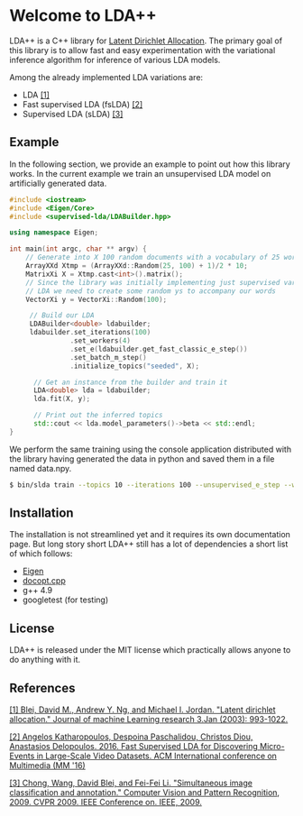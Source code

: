 # Welcome to LDA++

LDA++ is a C++ library for [Latent Dirichlet
Allocation](http://www.jmlr.org/papers/volume3/blei03a/blei03a.pdf). The
primary goal of this library is to allow fast and easy experimentation with the
variational inference algorithm for inference of various LDA models.

Among the already implemented LDA variations are:

* LDA [[1]](#lda)
* Fast supervised LDA (fsLDA) [[2]](#fslda)
* Supervised LDA (sLDA) [[3]](#slda)

## Example

In the following section, we provide an example to point out how this library
works. In the current example we train an unsupervised LDA model on
artificially generated data.

``` cpp
#include <iostream>
#include <Eigen/Core>
#include <supervised-lda/LDABuilder.hpp>

using namespace Eigen;

int main(int argc, char ** argv) {
    // Generate into X 100 random documents with a vocabulary of 25 words
    ArrayXXd Xtmp = (ArrayXXd::Random(25, 100) + 1)/2 * 10;
    MatrixXi X = Xtmp.cast<int>().matrix();
    // Since the library was initially implementing just supervised variants of
    // LDA we need to create some random ys to accompany our words
    VectorXi y = VectorXi::Random(100);

     // Build our LDA
     LDABuilder<double> ldabuilder;
     ldabuilder.set_iterations(100)
               .set_workers(4)
               .set_e(ldabuilder.get_fast_classic_e_step())
               .set_batch_m_step()
               .initialize_topics("seeded", X);

      // Get an instance from the builder and train it
      LDA<double> lda = ldabuilder;
      lda.fit(X, y);

      // Print out the inferred topics
      std::cout << lda.model_parameters()->beta << std::endl;
}
```

We perform the same training using the console application distributed with the
library having generated the data in python and saved them in a file named
data.npy.

```bash
$ bin/slda train --topics 10 --iterations 100 --unsupervised_e_step --workers 4 data.npy model.npy
```

## Installation

The installation is not streamlined yet and it requires its own documentation
page. But long story short LDA++ still has a lot of dependencies a short list
of which follows:

* [Eigen](http://eigen.tuxfamily.org/index.php?title=Main_Page)
* [docopt.cpp](https://github.com/docopt/docopt.cpp)
* g++ 4.9
* googletest (for testing)

## License

LDA++ is released under the MIT license which practically allows anyone to do anything with it.

## References

<a name="lda"/>[[1] Blei, David M., Andrew Y. Ng, and Michael I. Jordan. "Latent dirichlet
allocation." Journal of machine Learning research 3.Jan (2003):
993-1022.](http://www.jmlr.org/papers/volume3/blei03a/blei03a.pdf)</a>

<a name="fslda"/>[[2] Angelos Katharopoulos, Despoina Paschalidou, Christos Diou, Anastasios
Delopoulos. 2016. Fast Supervised LDA for Discovering Micro-Events in
Large-Scale Video Datasets. ACM International conference on Multimedia (MM
'16)](http://dx.doi.org/10.1145/2964284.2967237)</a>

<a name="slda"/>[[3] Chong, Wang, David Blei, and Fei-Fei Li. "Simultaneous image
classification and annotation." Computer Vision and Pattern Recognition, 2009.
CVPR 2009. IEEE Conference on. IEEE,
2009.](http://www.cs.cmu.edu/~chongw/papers/WangBleiFeiFei2009.pdf)</a>

